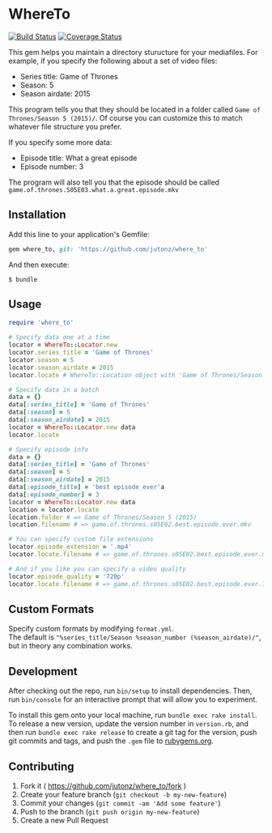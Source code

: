 # WhereTo 
[![Build Status](https://travis-ci.org/jutonz/where_to.svg)](https://travis-ci.org/jutonz/where_to)
[![Coverage Status](https://coveralls.io/repos/jutonz/where_to/badge.svg?branch=master)](https://coveralls.io/r/jutonz/where_to?branch=master)

This gem helps you maintain a directory sturucture for your mediafiles. For example, if you specify the following about a set of video files:  
* Series title: Game of Thrones
* Season: 5
* Season airdate: 2015  

This program tells you that they should be located in a folder called `Game of Thrones/Season 5 (2015)/`. Of course you can customize this to match whatever file structure you prefer.

If you specify some more data:
* Episode title: What a great episode
* Episode number: 3

The program will also tell you that the episode should be called `game.of.thrones.S05E03.what.a.great.episode.mkv`

## Installation

Add this line to your application's Gemfile:

```ruby
gem where_to, git: 'https://github.com/jutonz/where_to'
```

And then execute:

    $ bundle

## Usage

```ruby
require 'where_to'

# Specify data one at a time
locator = WhereTo::Locator.new 
locator.series_title = 'Game of Thrones'
locator.season = 5
locator.season_airdate = 2015
locator.locate # WhereTo::Location object with 'Game of Thrones/Season 5 (2015)/'

# Specify data in a batch
data = {}
data[:series_title] = 'Game of Thrones'
data[:season] = 5
data[:season_airdate] = 2015
locator = WhereTo::Locator.new data
locator.locate

# Specify episode info
data = {}
data[:series_title] = 'Game of Thrones'
data[:season] = 5
data[:season_airdate] = 2015
data[:episode_title] = 'best episode ever'a
data[:episode_number] = 3
locator = WhereTo::Locator.new data
location = locator.locate
location.folder # => Game of Thrones/Season 5 (2015)
location.filename # => game.of.thrones.s05E02.best.episode.ever.mkv

# You can specify custom file extensions
locator.episode_extension = '.mp4'
locator.locate.filename # => game.of.thrones.s05E02.best.episode.ever.mp4

# And if you like you can specify a video quality
locator.episode_quality = '720p'
locator.locate.filename # => game.of.thrones.s05E02.best.episode.ever.720p.mkv
```

## Custom Formats
Specify custom formats by modifying `format.yml`.  
The default is `"%series_title/Season %season_number (%season_airdate)/"`, but in theory any combination works.

## Development

After checking out the repo, run `bin/setup` to install dependencies. Then, run `bin/console` for an interactive prompt that will allow you to experiment.

To install this gem onto your local machine, run `bundle exec rake install`. To release a new version, update the version number in `version.rb`, and then run `bundle exec rake release` to create a git tag for the version, push git commits and tags, and push the `.gem` file to [rubygems.org](https://rubygems.org).

## Contributing

1. Fork it ( https://github.com/jutonz/where_to/fork )
2. Create your feature branch (`git checkout -b my-new-feature`)
3. Commit your changes (`git commit -am 'Add some feature'`)
4. Push to the branch (`git push origin my-new-feature`)
5. Create a new Pull Request

